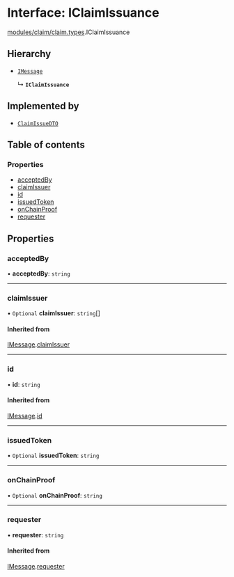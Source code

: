 # Interface: IClaimIssuance

[modules/claim/claim.types](../modules/modules_claim_claim_types.md).IClaimIssuance

## Hierarchy

- [`IMessage`](modules_claim_claim_types.IMessage.md)

  ↳ **`IClaimIssuance`**

## Implemented by

- [`ClaimIssueDTO`](../classes/modules_claim_claim_dto.ClaimIssueDTO.md)

## Table of contents

### Properties

- [acceptedBy](modules_claim_claim_types.IClaimIssuance.md#acceptedby)
- [claimIssuer](modules_claim_claim_types.IClaimIssuance.md#claimissuer)
- [id](modules_claim_claim_types.IClaimIssuance.md#id)
- [issuedToken](modules_claim_claim_types.IClaimIssuance.md#issuedtoken)
- [onChainProof](modules_claim_claim_types.IClaimIssuance.md#onchainproof)
- [requester](modules_claim_claim_types.IClaimIssuance.md#requester)

## Properties

### acceptedBy

• **acceptedBy**: `string`

___

### claimIssuer

• `Optional` **claimIssuer**: `string`[]

#### Inherited from

[IMessage](modules_claim_claim_types.IMessage.md).[claimIssuer](modules_claim_claim_types.IMessage.md#claimissuer)

___

### id

• **id**: `string`

#### Inherited from

[IMessage](modules_claim_claim_types.IMessage.md).[id](modules_claim_claim_types.IMessage.md#id)

___

### issuedToken

• `Optional` **issuedToken**: `string`

___

### onChainProof

• `Optional` **onChainProof**: `string`

___

### requester

• **requester**: `string`

#### Inherited from

[IMessage](modules_claim_claim_types.IMessage.md).[requester](modules_claim_claim_types.IMessage.md#requester)
